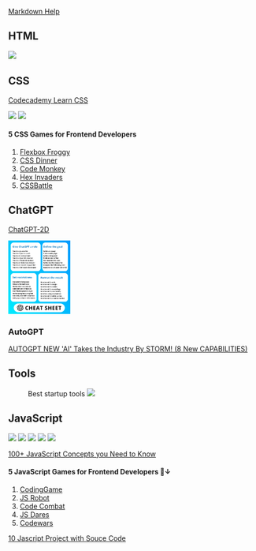 [Markdown Help](https://docs.github.com/en/get-started/writing-on-github/getting-started-with-writing-and-formatting-on-github/)

## HTML
<div styles="display:flex">
<img src="https://pbs.twimg.com/media/FvRtUbBXoAkJtwr?format=jpg&name=large" width="25%"> 
</div>

## CSS
[Codecademy Learn CSS](https://www.codecademy.com/learn/learn-css)
<div styles="display:flex">
  <img src="https://pbs.twimg.com/media/Fv7oar_acAAs2X7?format=jpg&name=medium" width="50%">
<img src="https://pbs.twimg.com/media/FvHSYQBWIAAzaSK?format=jpg&name=large" width="25%">
</div>

#### 5 CSS Games for Frontend Developers 
1. [Flexbox Froggy](flexboxfroggy.com)
2. [CSS Dinner](flukeout.github.io)
3. [Code Monkey](http://codemonkey.com)
4. [Hex Invaders](hexinvaders.com)
5. [CSSBattle](cssbattle.dev)



## ChatGPT
[ChatGPT-2D](https://superusapp.com/chatgpt2d/)

<img src="Images/ChatGPTCheetSheet.jpg" width="25%"> 

### AutoGPT
[AUTOGPT NEW 'AI' Takes the Industry By STORM! (8 New CAPABILITIES)](https://www.youtube.com/watch?v=F9UyTIeaT4o)
  



## Tools
<figure>
  <figcatpion>Best startup tools</figcaption>
  <img src="https://pbs.twimg.com/media/FuxCbrfaAAABYHj?format=png&name=medium" width="25%">
  </figure>


## JavaScript
<div styles="display:flex">
  <img src="https://pbs.twimg.com/media/Fv__ktMWAAEeY_T?format=jpg&name=4096x4096" width="25%">
  <img src="https://pbs.twimg.com/media/Fv6Z7cfX0AAUkP_?format=jpg&name=large" width="25%">
  <img src="https://miro.medium.com/v2/resize:fit:4800/format:webp/0*7kl7ZYJkzaVxQ5d9.jpg" width="25%">
  <img src="https://pbs.twimg.com/media/FvMo8CiXoAIlaMF?format=jpg&name=medium" width="25%">
  <img src="https://pbs.twimg.com/media/FvHFwYkWYAID750?format=jpg&name=4096x4096" width="25%">
</div>

[100+ JavaScript Concepts you Need to Know](https://morioh.com/p/21205148f52f)
#### 5 JavaScript Games for Frontend Developers 🧵↓
1. [CodingGame](codingame.com)
2. [JS Robot](https://lab.reaal.me/jsrobot/)
3. [Code Combat](codecombat.com)
4. [JS Dares](jsdares.com)
5. [Codewars](codewars.com)

[10 Jascript Project with Souce Code](https://morioh.com/p/943dd72ae8d8?f=5c21fb01c16e2556b555ab32)


